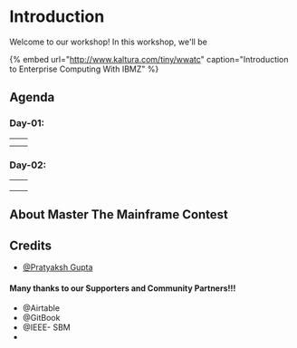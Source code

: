 # Introduction

Welcome to our workshop! In this workshop, we'll be 

{% embed url="http://www.kaltura.com/tiny/wwatc" caption="Introduction to Enterprise Computing With IBMZ" %}

## Agenda

### Day-01:

|  |  |
| :--- | :--- |
|  |  |
|  |  |

### Day-02:

|  |  |
| :--- | :--- |
|  |  |
|  |  |
|  |  |

## About Master The Mainframe Contest



## Credits

* [@Pratyaksh Gupta](https://www.linkedin.com/in/oscillator25/)

#### Many thanks to our Supporters and Community Partners!!!

* @Airtable
* @GitBook
* @IEEE- SBM
* 
